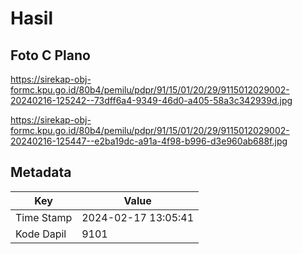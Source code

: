 # Hasil

## Foto C Plano

https://sirekap-obj-formc.kpu.go.id/80b4/pemilu/pdpr/91/15/01/20/29/9115012029002-20240216-125242--73dff6a4-9349-46d0-a405-58a3c342939d.jpg

https://sirekap-obj-formc.kpu.go.id/80b4/pemilu/pdpr/91/15/01/20/29/9115012029002-20240216-125447--e2ba19dc-a91a-4f98-b996-d3e960ab688f.jpg


## Metadata

| Key        | Value               |
| ---------- | ------------------- |
| Time Stamp | 2024-02-17 13:05:41 |
| Kode Dapil | 9101                |



